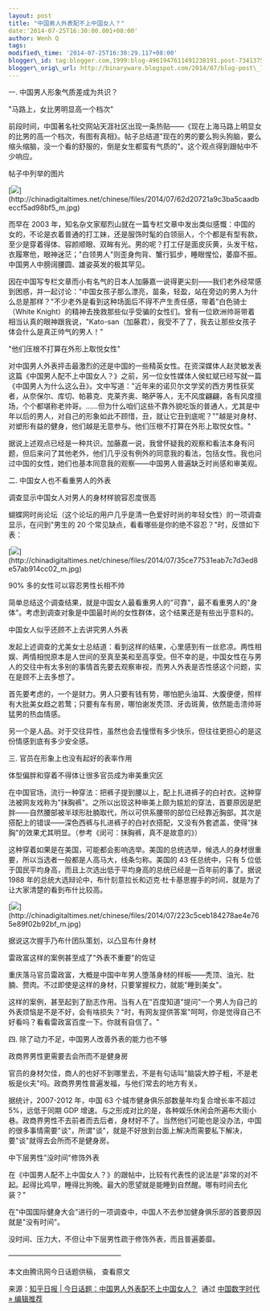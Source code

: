 ```yaml
--- 
layout: post 
title: "中国男人外表配不上中国女人？" 
date:'2014-07-25T16:30:00.001+08:00' 
author: Wenh Q
tags:
modified\_time: '2014-07-25T16:30:29.117+08:00' 
blogger\_id: tag:blogger.com,1999:blog-4961947611491238191.post-7341375450272077969
blogger\_orig\_url: http://binaryware.blogspot.com/2014/07/blog-post\_75.html
--- 
```

一.
中国男人形象气质差成为共识？



"马路上，女比男明显高一个档次"



前段时间，中国著名社交网站天涯社区出现一条热贴——《现在上海马路上明显女的比男的高一个档次，有图有真相》。帖子总结道"现在的男的要么狗头狗脑，要么缩头缩脑，没一个看的舒服的，倒是女生都蛮有气质的"。这个观点得到跟帖中不少响应。



帖子中列举的图片



[![](https://images-blogger-opensocial.googleusercontent.com/gadgets/proxy?url=http%3A%2F%2Fchinadigitaltimes.net%2Fchinese%2Ffiles%2F2014%2F07%2F62d20721a9c3ba5caadbeccf5ad98bf5_m.jpg&container=blogger&gadget=a&rewriteMime=image%2F*)](http://chinadigitaltimes.net/chinese/files/2014/07/62d20721a9c3ba5caadbeccf5ad98bf5_m.jpg)



而早在 2003
年，知名杂文家鄢烈山就在一篇专栏文章中发出类似感慨：中国的女的，不论是衣着普通的打工妹，还是服饰时髦的白领丽人，个个都是有型有款，至少是穿着得体、容颜顺眼、双眸有光。男的呢？打工仔是面皮灰黄，头发干枯，衣履寒伧，眼神迷茫；"白领男人"则歪身佝背、蟹行狐步，睡眼惺忪，萎靡不振。中国男人中膀阔腰圆、雄姿英发的极其罕见。



因在中国写专栏文章而小有名气的日本人加藤嘉一说得更尖刻——我们老外经常感到困惑，并一起讨论："中国女孩子那么漂亮，苗条，轻盈，站在旁边的男人为什么总是那样？"不少老外是看到这种场面后不得不产生责任感，带着"白色骑士（White
Knight）的精神去挽救那些似乎受骗的女性们。曾有一位欧洲帅哥带着相当认真的眼神跟我说，"Kato-san（加藤君），我受不了了，我去让那些女孩子体会什么是真正帅气的男人！"



"他们压根不打算在外形上取悦女性"



对中国男人外表抨击最激烈的还是中国的一些精英女性。在资深媒体人赵灵敏发表这篇《中国男人配不上中国女人？》之前，另一位女性媒体人侯虹斌已经写就一篇《中国男人为什么这么丑》。文中写道："近年来的诺贝尔文学奖的西方男性获奖者，从奈保尔、库切、帕慕克、克莱齐奥、略萨等人，无不风度翩翩，各有风度擅场，个个都堪称老帅哥。……但为什么咱们这些不靠外貌吃饭的普通人，尤其是中年以后的男人，对自己的形象如此不顾惜，丑，就让它丑到底呢？""越是对身材、对塑形有益的健身，他们越是无意参与。他们压根不打算在外形上取悦女性。"



据说上述观点已经是一种共识。加藤嘉一说，我曾怀疑我的观察和看法本身有问题，但后来问了其他老外，他们几乎没有例外的同意我的看法，包括女性。我也问过中国的女性，她们也基本同意我的观察——中国男人普遍缺乏时尚感和审美观。



二. 中国女人也不看重男人的外表



调查显示中国女人对男人的身材样貌容忍度很高



蝴蝶网时尚论坛（这个论坛的用户几乎是清一色爱好时尚的年轻女性）的一项调查显示，在问到"男生的
20 个常见缺点，看看哪些是你的绝不容忍？"时，反馈如下表：



[![](https://images-blogger-opensocial.googleusercontent.com/gadgets/proxy?url=http%3A%2F%2Fchinadigitaltimes.net%2Fchinese%2Ffiles%2F2014%2F07%2F35ce77531eab7c7d3ed8e57ab914cc02_m.jpg&container=blogger&gadget=a&rewriteMime=image%2F*)](http://chinadigitaltimes.net/chinese/files/2014/07/35ce77531eab7c7d3ed8e57ab914cc02_m.jpg)



90% 多的女性可以容忍男性长相不帅



简单总结这个调查结果，就是中国女人最看重男人的"可靠"，最不看重男人的"身体"。考虑到调查对象是中国最时尚的女性群体，这个结果还是有些出乎意料的。



中国女人似乎还顾不上去讲究男人外表



发起上述调查的尤美女士总结道：看到这样的结果，心里感到有一丝悲凉。两性相娱、两情相悦原本是人世间的至真至美和至高享受。但不幸的是，中国女性在与男人的交往中有太多别的事情首先要去观察审视，而男人外表是否性感这个问题，实在是顾不上去多想了。



首先要考虑的，一个是财力。男人只要有钱有势，哪怕肥头油耳、大腹便便，照样有大批美女趋之若鹜；只要有车有房，哪怕谢发秃顶、牙齿斑黄，依然能击溃帅哥猛男的热血情感。



另一个是人品。对于交往异性，虽然也会去憧憬有多少快乐，但往往更担心的是这份情感到底有多少安全感。



三. 官员在形象上也没有起好的表率作用



体型偏胖和穿着不得体让很多官员成为审美重灾区



在中国官场，流行一种穿法：把裤子提到腰以上，配上扎进裤子的白衬衣。这种穿法被网友戏称为"抹胸裤"。之所以出现这种审美上颇为尴尬的穿法，首要原因是肥胖——自然腰部被半球形肚腩取代，所以可供系腰带的部位已经靠近胸部。其次是搭配上的错误——深色西裤与扎进裤子的白衬衣搭配，又没有外套遮盖，使得"抹胸"的效果尤其明显。（参考《闵可：抹胸裤，真不是故意的》）



这种穿着如果是在美国，可能都会影响选举。美国的总统选举，候选人的身材很重要，所以当选者一般都是人高马大，线条匀称。美国的
43 任总统中，只有 5
位低于国民平均身高，而且上次选出低于平均身高的总统已经是一百年前的事了。据说
1988
年的总统大选辩论中，布什刻意拉长和迈克·杜卡基思握手的时间，就是为了让大家清楚的看到布什比较高。



[![](https://images-blogger-opensocial.googleusercontent.com/gadgets/proxy?url=http%3A%2F%2Fchinadigitaltimes.net%2Fchinese%2Ffiles%2F2014%2F07%2F223c5ceb184278ae4e765e89f02b92bf_m.jpg&container=blogger&gadget=a&rewriteMime=image%2F*)](http://chinadigitaltimes.net/chinese/files/2014/07/223c5ceb184278ae4e765e89f02b92bf_m.jpg)



据说这次握手乃布什团队策划，以凸显布什身材



雷政富这样的案例甚至成了"外表不重要"的佐证



重庆落马官员雷政富，大概是中国中年男人堕落身材的样板——秃顶、油光、肚腩、赘肉。不过即使是这样的身材，只要掌握权力，就能"睡到美女"。



这样的案例，甚至起到了励志作用。当有人在"百度知道"提问"一个男人为自己的外表烦恼是不是不好，会有啥损失？"时，有网友提供答案"呵呵，你是觉得自己不好看吗？看看雷政富百度一下。你就有自信了。"



四. 除了动力不足，中国男人改善外表的能力也不够



政商界男性更需要去会所而不是健身房



官员的身材欠佳，商人的也好不到哪里去，不是有句话叫"脑袋大脖子粗，不是老板是伙夫"吗。政商界男性普遍发福，与他们常去的地方有关。



据统计，2007-2012 年，中国 63 个城市健身俱乐部数量年均复合增长率不超过
5%，远低于同期 GDP
增速。与之形成对比的是，各种娱乐休闲会所遍布大街小巷。政商界男性不去前者而去后者，身材好不了。当然他们可能也是没办法，中国的很多事情需要"谈"，所谓"谈"，就是不好放到台面上解决而需要私下解决，要"谈"就得去会所而不是健身房。



中下层男性"没时间"修饰外表



在《中国男人配不上中国女人？》的跟帖中，比较有代表性的说法是"非常的对不起。起得比鸡早，睡得比狗晚。最大的愿望就是能睡到自然醒。哪有时间去化装？"



在"中国国际健身大会"进行的一项调查中，中国人不去参加健身俱乐部的首要原因就是"没有时间"。



没时间、压力大，不但让中下层男性疏于修饰外表，而且普遍萎靡。



————————————————



本文由腾讯网今日话题供稿， 查看原文
<div>




</div>

<div>

来源：[知乎日报 |
今日话题：中国男人外表配不上中国女人？](http://feedproxy.google.com/~r/chinagfwblog/~3/QzEMknalKGg/)  通过 [中国数字时代
»
编辑推荐](http://pipes.yahoo.com/pipes/pipe.info?_id=4ebbe79f06d4342d785a0cab9913dc0c)

</div>
